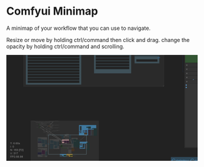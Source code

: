 # Comfyui Minimap

A minimap of your workflow that you can use to navigate.

Resize or move by holding ctrl/command then click and drag.
change the opacity by holding ctrl/command and scrolling.

![screenshot of the minimap](screenshot.png)